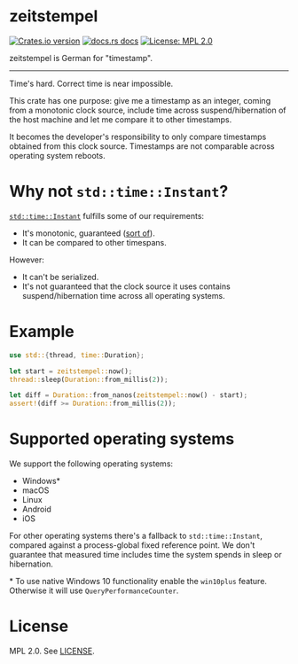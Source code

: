 # zeitstempel

[![Crates.io version](https://img.shields.io/crates/v/zeitstempel.svg?style=flat-square)](https://crates.io/crates/zeitstempel)
[![docs.rs docs](https://img.shields.io/badge/docs-latest-blue.svg?style=flat-square)](https://docs.rs/zeitstempel)
[![License: MPL 2.0](https://img.shields.io/github/license/badboy/zeitstempel?style=flat-square)](LICENSE)

zeitstempel is German for "timestamp".

---

Time's hard. Correct time is near impossible.

This crate has one purpose: give me a timestamp as an integer, coming from a monotonic clock
source, include time across suspend/hibernation of the host machine and let me compare it to
other timestamps.

It becomes the developer's responsibility to only compare timestamps obtained from this clock source.
Timestamps are not comparable across operating system reboots.

# Why not `std::time::Instant`?

[`std::time::Instant`] fulfills some of our requirements:

[`std::time::Instant`]: https://doc.rust-lang.org/1.47.0/std/time/struct.Instant.html

* It's monotonic, guaranteed ([sort of][rustsource]).
* It can be compared to other timespans.

However:

* It can't be serialized.
* It's not guaranteed that the clock source it uses contains suspend/hibernation time across all operating systems.

[rustsource]: https://doc.rust-lang.org/1.47.0/src/std/time.rs.html#213-237

# Example

```rust
use std::{thread, time::Duration};

let start = zeitstempel::now();
thread::sleep(Duration::from_millis(2));

let diff = Duration::from_nanos(zeitstempel::now() - start);
assert!(diff >= Duration::from_millis(2));
```

# Supported operating systems

We support the following operating systems:

* Windows\*
* macOS
* Linux
* Android
* iOS

For other operating systems there's a fallback to `std::time::Instant`,
compared against a process-global fixed reference point.
We don't guarantee that measured time includes time the system spends in sleep or hibernation.

\* To use native Windows 10 functionality enable the `win10plus` feature. Otherwise it will use `QueryPerformanceCounter`.

# License

MPL 2.0. See [LICENSE](LICENSE).
